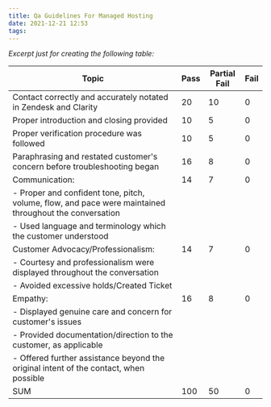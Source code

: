 ```yaml
---
title: Qa Guidelines For Managed Hosting
date: 2021-12-21 12:53
tags:
---
```


_Excerpt just for creating the following table:_

| Topic                                                                                                  | Pass | Partial Fail | Fail |
|--------------------------------------------------------------------------------------------------------|------|--------------|------|
| Contact correctly and accurately notated in Zendesk and Clarity                                        | 20   | 10           | 0    |
| Proper introduction and closing provided                                                               | 10   | 5            | 0    |
| Proper verification procedure was followed                                                             | 10   | 5            | 0    |
| Paraphrasing and restated customer's concern before troubleshooting began                              | 16   | 8            | 0    |
| Communication:                                                                                         | 14   | 7            | 0    |
| - Proper and confident tone, pitch, volume, flow, and pace were maintained throughout the conversation |      |              |      |
| - Used language and terminology which the customer understood                                          |      |              |      |
| Customer Advocacy/Professionalism:                                                                     | 14   | 7            | 0    |
| - Courtesy and professionalism were displayed throughout the conversation                              |      |              |      |
| - Avoided excessive holds/Created Ticket                                                               |      |              |      |
| Empathy:                                                                                               | 16   | 8            | 0    |
| - Displayed genuine care and concern for customer's issues                                             |      |              |      |
| - Provided documentation/direction to the customer, as applicable                                      |      |              |      |
| - Offered further assistance beyond the original intent of the contact, when possible                  |      |              |      |
| SUM                                                                                                    | 100  | 50           | 0    |

